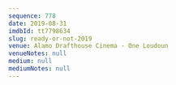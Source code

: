 ```yaml
---
sequence: 778
date: 2019-08-31
imdbId: tt7798634
slug: ready-or-not-2019
venue: Alamo Drafthouse Cinema - One Loudoun
venueNotes: null
medium: null
mediumNotes: null
---
```

